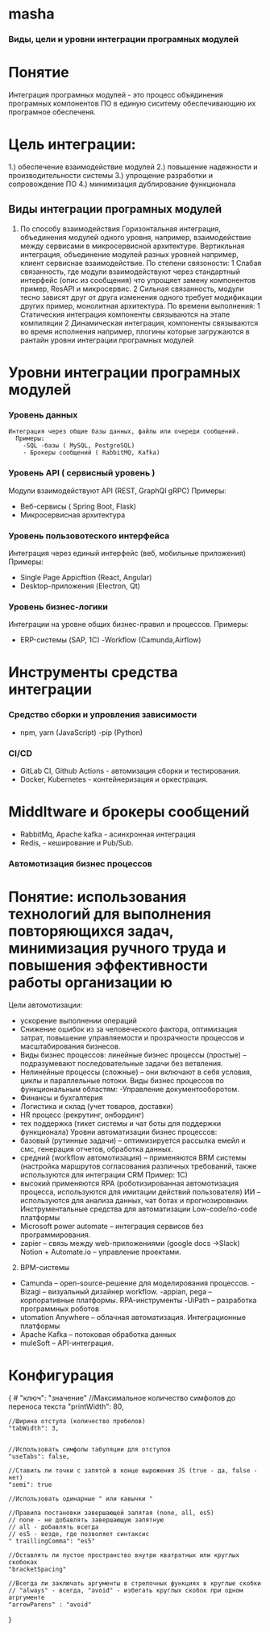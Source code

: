 # masha 
### Виды, цели и уровни интеграции програмных модулей

# Понятие 
Интеграция програмных модулей - это процесс объядинения програмных компонентов ПО в единую сиситему обеспечивающию их програмное обеспеченя.
# Цель интеграции: 
1.) обеспечение взаимодействие модулей 
2.) повышение надежности и производительности системы 
3.) упрощение разработки и сопровождение ПО 
4.) минимизация дублирование функционала


## Виды интеграции програмных модулей 
1. По способу взаимодействия 
Горизонтальная интеграция, объединения модулей одного уровня, например, взаимодействие между сервисами в микросервисной архитектуре.
Вертикльная интеграция,  объединение модулей разных уровней например, клиент сервиснае взаимодействие.
По степени связоности: 
1 Слабая связанность, где модули взаимодействуют через стандартный интерфейс (опис из сообщения) что упрощяет замену компонентов пример, ResAPI и микросервис.
2 Сильная связанность, модули тесно зависят друг от друга изменения одного требует модификации других пример, монолитная архитектура.
По времени выполнения:
 1 Статическия интеграция компоненты связываются на этапе компиляции 
 2 Динамическая интеграция, компоненты связываются во время исполнения например, плогины которые загружаются в рантайн
уровни интеграции програмных модулей 
# Уровни интеграции програмных модулей 
### Уровень данных
    Интеграция через общие базы данных, файлы или очереди сообщений.
      Примеры: 
        -SQL -базы ( MySQL, PostgreSQL)
        - Брокеры сообщений ( RabbitMQ, Kafka)

### Уровень API ( сервисный уровень )
  Модули взаимодействуют API (REST, GraphQl gRPC)
  Примеры: 
  - Веб-сервисы ( Spring Boot, Flask)
   - Микросервисная архитектура 
### Уровень пользовотеского интерфейса 
 Интеграция через единый интерфейс (веб, мобильные приложения)
 Примеры: 
 - Single Page Appicftion (React, Angular)
 - Desktop-приложения (Electron, Qt)

 ### Уровень  бизнес-логики 
 Интеграции на уровне общих бизнес-правил и процессов.
 Примеры: 
 - ERP-системы (SAP, 1С)
 -Workflow (Camunda,Airflow)

# Инструменты средства интеграции

### Средство сборки и упровления зависимости
- npm, yarn (JavaScript)
-pip (Python)

### CI/CD 
- GitLab CI, Github Actions - автомизация сборки и тестирования.
- Docker, Kubernetes - контейнеризация и оркестрация.

# Middltware и брокеры сообщений 
- RabbitMq, Apache kafka - асинхронная интеграция
- Redis, -  кеширование и Pub/Sub.

### Автомотизация бизнес процессов 
# Понятие: использования технологий для выполнения повторяющихся задач, минимизация ручного труда и повышения эффективности работы организации ю

Цели автомотизации: 
- ускорение выполнении операций
-  Снижение ошибок из за человеческого фактора, оптимизация затрат, повышение управляемости и прозрачности процессов и масштабирования бизнесов.
- Виды бизнес процессов: линейные бизнес процессы (простые) – подразумевают последовательные задачи без ветвления.
- Нелинейные процессы (сложные) – они включают в себя условия, циклы и параллельные потоки.
 Виды бизнес процессов по функциональным областям:
-Управление документооборотом.
- Финансы и бухгалтерия  
- Логистика и склад (учет товаров, доставки)
- HR процесс (рекрутинг, онбординг)
- тех поддержка (тикет системы и чат боты для поддержки функционала)
Уровни автоматизации бизнес процессов: 
- базовый (рутинные задачи) – оптимизируется рассылка емейл и смс, генерация отчетов, обработка данных.
- средний (workflow автомотизация) – применяются BRM системы (настройка маршрутов согласования различных требований, также используются для интеграции CRM Пример: 1С)
- высокий применяются RPA (роботизированная автомотизация процесса, используются для имитации действий пользователя)
ИИ – используются для анализа данных, чат ботах и прогнозировнаии.
Инструментальные средства для автоматизации
Low-code/no-code платформы
- Microsoft power automate – интеграция сервисов без программирования.
- zapier – связь между web-приложениями (google docs ->Slack)
Notion + Automate.io – управление проектами.
2. BPM-системы
- Camunda – open-source-решение для моделирования процессов.
-Bizagi – визуальный дизайнер workflow.
-appian, pega – корпоративные платформы.
RPA-инструменты
-UiPath – разработка программных роботов
- utomation Anywhere – облачная автоматизация.
Интеграционные платформы
- Apache Kafka – потоковая обработка данных
- muleSoft – API-интеграция.

# Конфигурация 
{
    # "ключ": "значение"
    //Максимальное количество симфолов до переноса текста 
    "printWidth": 80,
    
    
    //Ширина отступа (количество пробелов)
    "tabWidth": 3, 
    
    
    //Использовать симфолы табуляции для отступов 
    "useTabs": false,

    //Ставить ли точки с запятой в конце вырожения JS (true - да, false - нет)
    "semi": true

    //Использовать одинарные " или кавычки "

    //Правила постановки завершающей запятая (none, all, es5)
    // none - не добавлять завершающую запятную
    // all - добавлять всегда
    // es5 - везде, где позволяет синтаксис 
    " traillingComma": "es5"

    //Оставлять ли пустое пространство внутри кватратных или круглых скобоках 
    "bracketSpacing"

    //Всегда ли заключать аргументы в стрелочных функциях в круглые скобки
    // "always" - всегда, "avoid" - избегать круглых скобок при одном агргументе 
    "arrowParens" : "avoid"
}
